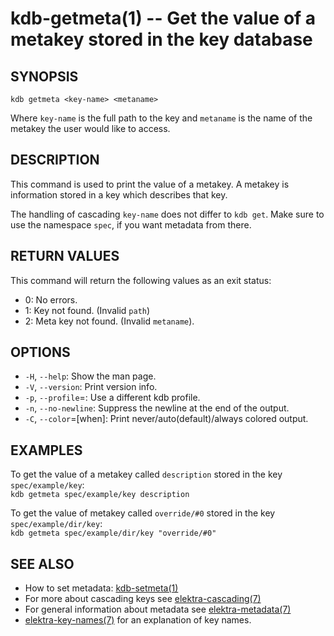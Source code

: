 kdb-getmeta(1) -- Get the value of a metakey stored in the key database
========================================================================

## SYNOPSIS

`kdb getmeta <key-name> <metaname>`  

Where `key-name` is the full path to the key and
`metaname` is the name of the metakey the user would like to access.

## DESCRIPTION

This command is used to print the value of a metakey.
A metakey is information stored in a key which describes that key.

The handling of cascading `key-name` does not differ to `kdb get`.
Make sure to use the namespace `spec`, if you want metadata from there.

## RETURN VALUES

This command will return the following values as an exit status:  
* 0:
  No errors.
* 1:
  Key not found. (Invalid `path`)
* 2:
  Meta key not found. (Invalid `metaname`).


## OPTIONS

- `-H`, `--help`:
  Show the man page.
- `-V`, `--version`:
  Print version info.
- `-p`, `--profile`=<profile>:
  Use a different kdb profile.
- `-n`, `--no-newline`:
  Suppress the newline at the end of the output.
- `-C`, `--color`=[when]:
  Print never/auto(default)/always colored output.

## EXAMPLES

To get the value of a metakey called `description` stored in the key `spec/example/key`:  
`kdb getmeta spec/example/key description`

To get the value of metakey called `override/#0` stored in the key `spec/example/dir/key`:  
`kdb getmeta spec/example/dir/key "override/#0"`

## SEE ALSO

- How to set metadata: [kdb-setmeta(1)](kdb-setmeta.md)
- For more about cascading keys see [elektra-cascading(7)](elektra-cascading.md)
- For general information about metadata see [elektra-metadata(7)](elektra-metadata.md)
- [elektra-key-names(7)](elektra-key-names.md) for an explanation of key names.
